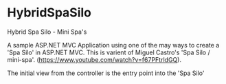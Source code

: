 # HybridSpaSilo
Hybrid Spa Silo - Mini Spa's

A sample ASP.NET MVC Application using one of the may ways to create a 'Spa Silo' in ASP.NET MVC.
This is varient of Miguel Castro's 'Spa Silo / mini-spa'. (https://www.youtube.com/watch?v=f67PFtrldGQ).

The initial view from the controller is the entry point into the 'Spa Silo'

